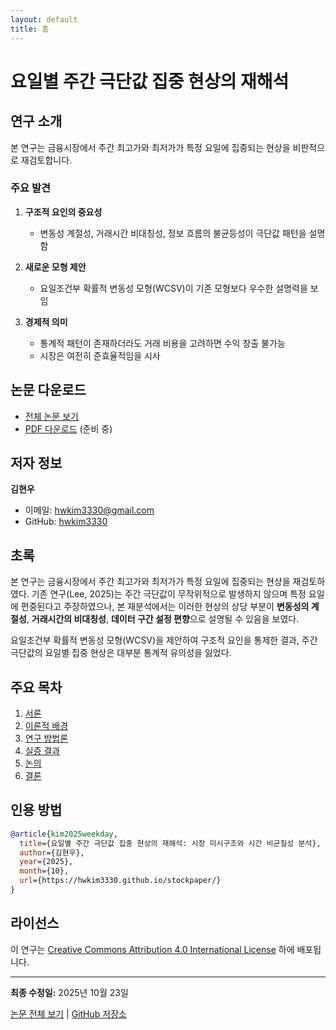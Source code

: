 ```yaml
---
layout: default
title: 홈
---
```


# 요일별 주간 극단값 집중 현상의 재해석

## 연구 소개

본 연구는 금융시장에서 주간 최고가와 최저가가 특정 요일에 집중되는 현상을 비판적으로 재검토합니다.

### 주요 발견

1. **구조적 요인의 중요성**
   - 변동성 계절성, 거래시간 비대칭성, 정보 흐름의 불균등성이 극단값 패턴을 설명함

2. **새로운 모형 제안**
   - 요일조건부 확률적 변동성 모형(WCSV)이 기존 모형보다 우수한 설명력을 보임

3. **경제적 의미**
   - 통계적 패턴이 존재하더라도 거래 비용을 고려하면 수익 창출 불가능
   - 시장은 여전히 준효율적임을 시사

## 논문 다운로드

- [전체 논문 보기](./paper.html)
- [PDF 다운로드](#) (준비 중)

## 저자 정보

**김현우**
- 이메일: hwkim3330@gmail.com
- GitHub: [hwkim3330](https://github.com/hwkim3330)

## 초록

본 연구는 금융시장에서 주간 최고가와 최저가가 특정 요일에 집중되는 현상을 재검토하였다. 기존 연구(Lee, 2025)는 주간 극단값이 무작위적으로 발생하지 않으며 특정 요일에 편중된다고 주장하였으나, 본 재분석에서는 이러한 현상의 상당 부분이 **변동성의 계절성**, **거래시간의 비대칭성**, **데이터 구간 설정 편향**으로 설명될 수 있음을 보였다.

요일조건부 확률적 변동성 모형(WCSV)을 제안하여 구조적 요인을 통제한 결과, 주간 극단값의 요일별 집중 현상은 대부분 통계적 유의성을 잃었다.

## 주요 목차

1. [서론](./paper.html#1-서론)
2. [이론적 배경](./paper.html#2-이론적-배경)
3. [연구 방법론](./paper.html#3-연구-방법론)
4. [실증 결과](./paper.html#4-실증-결과)
5. [논의](./paper.html#5-논의)
6. [결론](./paper.html#6-결론)

## 인용 방법

```bibtex
@article{kim2025weekday,
  title={요일별 주간 극단값 집중 현상의 재해석: 시장 미시구조와 시간 비균질성 분석},
  author={김현우},
  year={2025},
  month={10},
  url={https://hwkim3330.github.io/stockpaper/}
}
```

## 라이선스

이 연구는 [Creative Commons Attribution 4.0 International License](https://creativecommons.org/licenses/by/4.0/) 하에 배포됩니다.

---

**최종 수정일:** 2025년 10월 23일

[논문 전체 보기](./paper.html) | [GitHub 저장소](https://github.com/hwkim3330/stockpaper)
